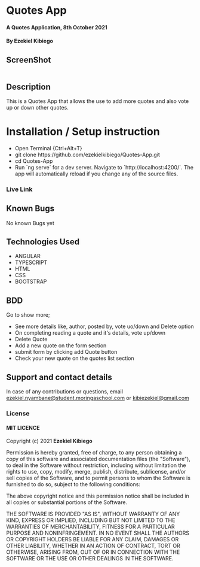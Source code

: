 # Quotes App
#### A Quotes Application, 8th October 2021
#### By **Ezekiel Kibiego**

## ScreenShot
<img src="">

## Description
This is a Quotes App that allows the use to add more quotes and also vote up or down other quotes.

# Installation / Setup instruction

<ul>
<li>Open Terminal {Ctrl+Alt+T}</li>
<li>git clone https://github.com/ezekielkibiego/Quotes-App.git</li>
<li>cd Quotes-App </li>
<li> Run `ng serve` for a dev server. Navigate to `http://localhost:4200/`. The app will automatically reload if you change any of the source files.</li>
</ul>

### Live Link


## Known Bugs

No known Bugs yet

## Technologies Used

<ul>
<li>ANGULAR</li>
<li>TYPESCRIPT</li>
<li>HTML</li>
<li>CSS</li>
<li>BOOTSTRAP</li>
</ul>

## BDD
Go to show more;

<ul>
<li>See more details like, author, posted by, vote uo/down and Delete option</li>
<li>On completing reading a quote and it's details, vote up/down </li>
<li>Delete Quote</li>
<li>Add a new quote on the form section</li>
<li>submit form by clicking add Quote button</li>
<li>Check your new quote on the quotes list section</li>
</ul>

## Support and contact details
In case of any contributions or questions, email ezekiel.nyambane@student.moringaschool.com or kibiezekiel@gmail.com

### License

 #### MIT LICENCE

Copyright (c) 2021 **Ezekiel Kibiego**


Permission is hereby granted, free of charge, to any person obtaining a copy
of this software and associated documentation files (the "Software"), to deal
in the Software without restriction, including without limitation the rights
to use, copy, modify, merge, publish, distribute, sublicense, and/or sell
copies of the Software, and to permit persons to whom the Software is
furnished to do so, subject to the following conditions:

The above copyright notice and this permission notice shall be included in all
copies or substantial portions of the Software.

THE SOFTWARE IS PROVIDED "AS IS", WITHOUT WARRANTY OF ANY KIND, EXPRESS OR
IMPLIED, INCLUDING BUT NOT LIMITED TO THE WARRANTIES OF MERCHANTABILITY,
FITNESS FOR A PARTICULAR PURPOSE AND NONINFRINGEMENT. IN NO EVENT SHALL THE
AUTHORS OR COPYRIGHT HOLDERS BE LIABLE FOR ANY CLAIM, DAMAGES OR OTHER
LIABILITY, WHETHER IN AN ACTION OF CONTRACT, TORT OR OTHERWISE, ARISING FROM,
OUT OF OR IN CONNECTION WITH THE SOFTWARE OR THE USE OR OTHER DEALINGS IN THE
SOFTWARE.
  